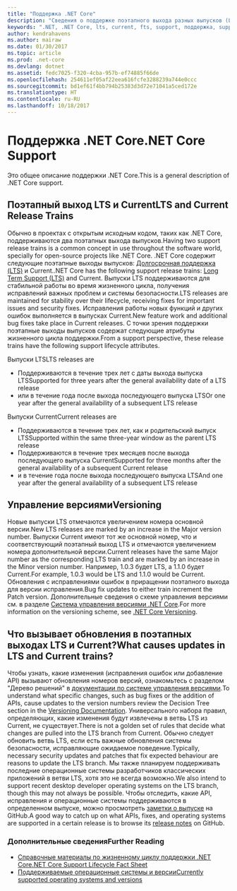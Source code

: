 ```yaml
---
title: "Поддержка .NET Core"
description: "Сведения о поддержке поэтапного выхода разных выпусков (LTS и Current) для .NET Core"
keywords: ".NET, .NET Core, lts, current, fts, support, поддержка, support trains, поддержка поэтапного выхода, support tracks, отслеживание поддержки, Lifecycle, жизненный цикл, release trains, поэтапный выход выпусков"
author: kendrahavens
ms.author: mairaw
ms.date: 01/30/2017
ms.topic: article
ms.prod: .net-core
ms.devlang: dotnet
ms.assetid: fedc7025-f320-4cba-957b-ef74885f66de
ms.openlocfilehash: 254611ef05af22eea616fcfe3288239a744e0ccc
ms.sourcegitcommit: bd1ef61f4bb794b25383d3d72e71041a5ced172e
ms.translationtype: HT
ms.contentlocale: ru-RU
ms.lasthandoff: 10/18/2017
---
```

# <a name="net-core-support"></a><span data-ttu-id="3793b-104">Поддержка .NET Core</span><span class="sxs-lookup"><span data-stu-id="3793b-104">.NET Core Support</span></span>

<span data-ttu-id="3793b-105">Это общее описание поддержки .NET Core.</span><span class="sxs-lookup"><span data-stu-id="3793b-105">This is a general description of .NET Core support.</span></span>

## <a name="lts-and-current-release-trains"></a><span data-ttu-id="3793b-106">Поэтапный выход LTS и Current</span><span class="sxs-lookup"><span data-stu-id="3793b-106">LTS and Current Release Trains</span></span>

<span data-ttu-id="3793b-107">Обычно в проектах с открытым исходным кодом, таких как .NET Core, поддерживаются два поэтапных выхода выпусков.</span><span class="sxs-lookup"><span data-stu-id="3793b-107">Having two support release trains is a common concept in use throughout the software world, specially for open-source projects like .NET Core.</span></span> <span data-ttu-id="3793b-108">.NET Core содержит следующие поэтапные выходы выпусков: [Долгосрочная поддержка (LTS)](https://en.wikipedia.org/wiki/Long-term_support) и Current.</span><span class="sxs-lookup"><span data-stu-id="3793b-108">.NET Core has the following support release trains: [Long Term Support (LTS)](https://en.wikipedia.org/wiki/Long-term_support) and Current.</span></span> <span data-ttu-id="3793b-109">Выпуски LTS поддерживаются для стабильной работы во время жизненного цикла, получения исправлений важных проблем и системы безопасности.</span><span class="sxs-lookup"><span data-stu-id="3793b-109">LTS releases are maintained for stability over their lifecycle, receiving fixes for important issues and security fixes.</span></span> <span data-ttu-id="3793b-110">Исправления работы новых функций и других ошибок выполняется в выпусках Current.</span><span class="sxs-lookup"><span data-stu-id="3793b-110">New feature work and additional bug fixes take place in Current releases.</span></span> <span data-ttu-id="3793b-111">С точки зрения поддержки поэтапные выходы выпусков содержат следующие атрибуты жизненного цикла поддержки.</span><span class="sxs-lookup"><span data-stu-id="3793b-111">From a support perspective, these release trains have the following support lifecycle attributes.</span></span>

<span data-ttu-id="3793b-112">Выпуски LTS</span><span class="sxs-lookup"><span data-stu-id="3793b-112">LTS releases are</span></span>
* <span data-ttu-id="3793b-113">Поддерживаются в течение трех лет с даты выхода выпуска LTS</span><span class="sxs-lookup"><span data-stu-id="3793b-113">Supported for three years after the general availability date of a LTS release</span></span>
* <span data-ttu-id="3793b-114">или в течение года после выхода последующего выпуска LTS</span><span class="sxs-lookup"><span data-stu-id="3793b-114">Or one year after the general availability of a subsequent LTS release</span></span>

<span data-ttu-id="3793b-115">Выпуски Current</span><span class="sxs-lookup"><span data-stu-id="3793b-115">Current releases are</span></span>
* <span data-ttu-id="3793b-116">Поддерживаются в течение трех лет, как и родительский выпуск LTS</span><span class="sxs-lookup"><span data-stu-id="3793b-116">Supported within the same three-year window as the parent LTS release</span></span>
* <span data-ttu-id="3793b-117">Поддерживаются в течение трех месяцев после выхода последующего выпуска Current</span><span class="sxs-lookup"><span data-stu-id="3793b-117">Supported for three months after the general availability of a subsequent Current release</span></span>
* <span data-ttu-id="3793b-118">и в течение года после выхода последующего выпуска LTS</span><span class="sxs-lookup"><span data-stu-id="3793b-118">And one year after the general availability of a subsequent LTS release</span></span>

## <a name="versioning"></a><span data-ttu-id="3793b-119">Управление версиями</span><span class="sxs-lookup"><span data-stu-id="3793b-119">Versioning</span></span>
<span data-ttu-id="3793b-120">Новые выпуски LTS отмечаются увеличением номера основной версии.</span><span class="sxs-lookup"><span data-stu-id="3793b-120">New LTS releases are marked by an increase in the Major version number.</span></span> <span data-ttu-id="3793b-121">Выпуски Current имеют тот же основной номер, что и соответствующий поэтапный выход LTS и отмечаются увеличением номера дополнительной версии.</span><span class="sxs-lookup"><span data-stu-id="3793b-121">Current releases have the same Major number as the corresponding LTS train and are marked by an increase in the Minor version number.</span></span> <span data-ttu-id="3793b-122">Например, 1.0.3 будет LTS, а 1.1.0 будет Current.</span><span class="sxs-lookup"><span data-stu-id="3793b-122">For example, 1.0.3 would be LTS and 1.1.0 would be Current.</span></span> <span data-ttu-id="3793b-123">Обновления с исправлениями ошибок в приращении поэтапного выхода для версии исправления.</span><span class="sxs-lookup"><span data-stu-id="3793b-123">Bug fix updates to either train increment the Patch version.</span></span> <span data-ttu-id="3793b-124">Дополнительные сведения о схеме управления версиями см. в разделе [Система управления версиями .NET Core](index.md).</span><span class="sxs-lookup"><span data-stu-id="3793b-124">For more information on the versioning scheme, see [.NET Core Versioning](index.md).</span></span>

## <a name="what-causes-updates-in-lts-and-current-trains"></a><span data-ttu-id="3793b-125">Что вызывает обновления в поэтапных выходах LTS и Current?</span><span class="sxs-lookup"><span data-stu-id="3793b-125">What causes updates in LTS and Current trains?</span></span>
<span data-ttu-id="3793b-126">Чтобы узнать, какие изменения (исправления ошибок или добавление API) вызывают обновления номеров версий, ознакомьтесь с разделом "Дерево решений" в [документации по системе управления версиями](index.md).</span><span class="sxs-lookup"><span data-stu-id="3793b-126">To understand what specific changes, such as bug fixes or the addition of APIs, cause updates to the version numbers review the Decision Tree section in the [Versioning Documentation](index.md).</span></span> <span data-ttu-id="3793b-127">Универсального набора правил, определяющих, какие изменения будут извлечены в ветвь LTS из Current, не существует.</span><span class="sxs-lookup"><span data-stu-id="3793b-127">There is not a golden set of rules that decide what changes are pulled into the LTS branch from Current.</span></span> <span data-ttu-id="3793b-128">Обычно следует обновить ветвь LTS, если есть важные обновления системы безопасности, исправляющие ожидаемое поведение.</span><span class="sxs-lookup"><span data-stu-id="3793b-128">Typically, necessary security updates and patches that fix expected behaviour are reasons to update the LTS branch.</span></span> <span data-ttu-id="3793b-129">Мы также планируем поддерживать последние операционные системы разработчиков классических приложений в ветви LTS, хотя это не всегда возможно.</span><span class="sxs-lookup"><span data-stu-id="3793b-129">We also intend to support recent desktop developer operating systems on the LTS branch, though this may not always be possible.</span></span> <span data-ttu-id="3793b-130">Чтобы отследить, какие API, исправления и операционные системы поддерживаются в определенном выпуске, можно просмотреть [заметки о выпуске](https://github.com/dotnet/core/tree/master/release-notes) на GitHub.</span><span class="sxs-lookup"><span data-stu-id="3793b-130">A good way to catch up on what APIs, fixes, and operating systems are supported in a certain release is to browse its [release notes](https://github.com/dotnet/core/tree/master/release-notes) on GitHub.</span></span>

### <a name="further-reading"></a><span data-ttu-id="3793b-131">Дополнительные сведения</span><span class="sxs-lookup"><span data-stu-id="3793b-131">Further Reading</span></span>
* [<span data-ttu-id="3793b-132">Справочные материалы по жизненному циклу поддержки .NET Core</span><span class="sxs-lookup"><span data-stu-id="3793b-132">.NET Core Support Lifecycle Fact Sheet</span></span>](https://www.microsoft.com/net/core/support)
* [<span data-ttu-id="3793b-133">Поддерживаемые операционные системы и версии</span><span class="sxs-lookup"><span data-stu-id="3793b-133">Currently supported operating systems and versions</span></span>](https://github.com/dotnet/core/blob/master/roadmap.md)
